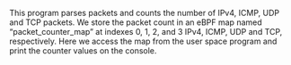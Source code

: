  This program parses packets and counts the number of IPv4, ICMP, UDP and TCP packets. We store the packet count in an eBPF map named “packet_counter_map”  at indexes 0, 1, 2, and 3 IPv4, ICMP, UDP and TCP, respectively. Here we access the map from the user space program and print the counter values on the console.
